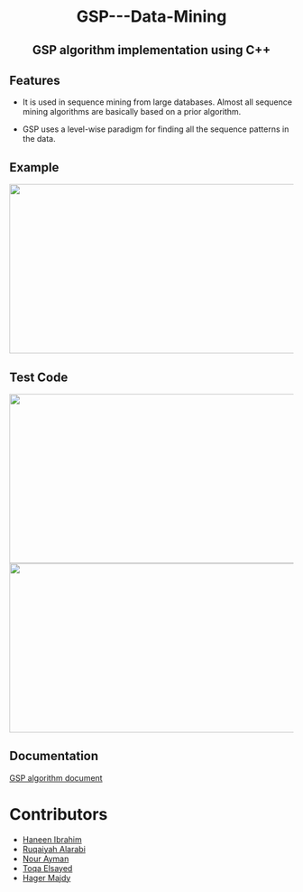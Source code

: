 <h1 align="center"> GSP---Data-Mining </h1>

<h2 align="center">GSP algorithm implementation using C++ </h2>


## Features

-  It is used in sequence mining from large databases. Almost all sequence mining algorithms are basically based on a prior algorithm. 

-  GSP uses a level-wise paradigm for finding all the sequence patterns in the data.



## Example
<p align="center" >
<img src="https://user-images.githubusercontent.com/91877743/209961311-d2a561ee-ab30-4bee-acfd-96755a59824f.PNG" width="700" height="300">
</p>

## Test Code 
<p>
<img src="https://user-images.githubusercontent.com/91877743/209962558-f5c9d4b9-c378-4a51-85f2-41865c78c0be.PNG" width="600" height="300">

<img src="https://user-images.githubusercontent.com/91877743/209962269-4d480663-5d6e-4798-9ab3-c60e9b62b26a.PNG" width="600" height="300">

</p>

## Documentation

[GSP algorithm document ](https://docs.google.com/presentation/d/14_xGtbYpfOjHHcy-SC9MJ5XXFa7t6NRq/edit#slide=id.p1)

# Contributors
- [Haneen Ibrahim](https://github.com/HaneenIbrahim2)
- [Ruqaiyah Alarabi](https://github.com/25Ruq) 
- [Nour Ayman](https://github.com/NourAyman10)
- [Toqa Elsayed](https://github.com/ToqaElsayedd)
- [Hager Majdy](https://github.com/Hajermajdy)
